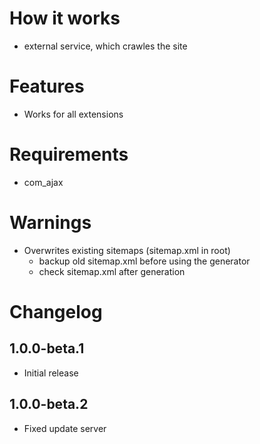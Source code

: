 
# How it works
- external service, which crawles the site

# Features
- Works for all extensions


# Requirements
- com_ajax

# Warnings
- Overwrites existing sitemaps (sitemap.xml in root)
	- backup old sitemap.xml before using the generator
	- check sitemap.xml after generation


# Changelog

## 1.0.0-beta.1
- Initial release

## 1.0.0-beta.2
- Fixed update server
